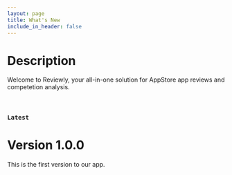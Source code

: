 ```yaml
---
layout: page
title: What's New
include_in_header: false
---
```


# Description
Welcome to Reviewly, your all-in-one solution for AppStore app reviews and competetion analysis.

<br>

### `Latest`

# **Version 1.0.0**
This is the first version to our app. 